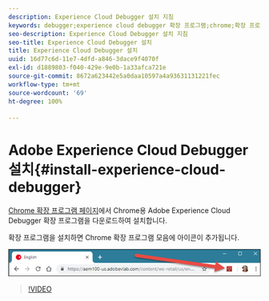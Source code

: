 ```yaml
---
description: Experience Cloud Debugger 설치 지침
keywords: debugger;experience cloud debugger 확장 프로그램;chrome;확장 프로그램;설치
seo-description: Experience Cloud Debugger 설치 지침
seo-title: Experience Cloud Debugger 설치
title: Experience Cloud Debugger 설치
uuid: 16d77c6d-11e7-4dfd-a846-3dace9f4070f
exl-id: d1889803-f040-429e-9e0b-1a33afca721e
source-git-commit: 8672a623442e5a0daa10597a4a93631131221fec
workflow-type: tm+mt
source-wordcount: '69'
ht-degree: 100%

---
```


# Adobe Experience Cloud Debugger 설치{#install-experience-cloud-debugger}

[Chrome 확장 프로그램 페이지](https://chrome.google.com/webstore/detail/adobe-experience-cloud-de/ocdmogmohccmeicdhlhhgepeaijenapj)에서 Chrome용 Adobe Experience Cloud Debugger 확장 프로그램을 다운로드하여 설치합니다.

확장 프로그램을 설치하면 Chrome 확장 프로그램 모음에 아이콘이 추가됩니다.

![](assets/start-icon.jpg)

>[!VIDEO](https://video.tv.adobe.com/v/23114t2/)

